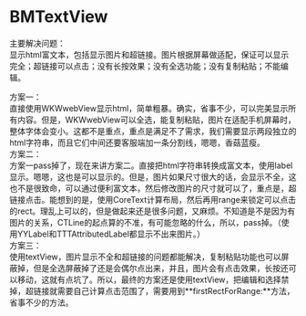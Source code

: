 # BMTextView
主要解决问题：  
显示html富文本，包括显示图片和超链接。图片根据屏幕做适配，保证可以显示完全；超链接可以点击；没有长按效果；没有全选功能；没有复制粘贴；不能编辑。

方案一：  
直接使用WKWwebView显示html，简单粗暴。确实，省事不少，可以完美显示所有内容。但是，WKWwebView可以全选，能复制粘贴，图片在适配手机屏幕时，整体字体会变小。这都不是重点，重点是满足不了需求，我们需要显示两段独立的html字符串，而且它们中间还要客服端加一条分割线，嗯嗯，香菇蓝瘦。  
方案二：  
方案一pass掉了，现在来讲方案二。直接把html字符串转换成富文本，使用label显示。嗯嗯，这也是可以显示的。但是，图片如果尺寸很大的话，会显示不全，这也不是很致命，可以通过便利富文本，然后修改图片的尺寸就可以了，重点是，超链接点击。能想到的是，使用CoreText计算布局，然后再用range来锁定可以点击的rect。理乱上可以的，但是做起来还是很多问题，又麻烦。不知道是不是因为有图片的关系，CTLine的起点算的不准，有可能忽略的什么，所以，pass掉。（使用YYLabel和TTTAttributedLabel都显示不出来图片。）  
方案三：  
使用textView，图片显示不全和超链接的问题都能解决，复制粘贴功能也可以屏蔽掉，但是全选屏蔽掉了还是会偶尔点出来，并且，图片会有点击效果，长按还可以移动，这就有点坑了。所以，最终的方案还是使用textView，把编辑和选择禁掉，超链接就需要自己计算点击范围了，需要用到**firstRectForRange:**方法，省事不少的方法。